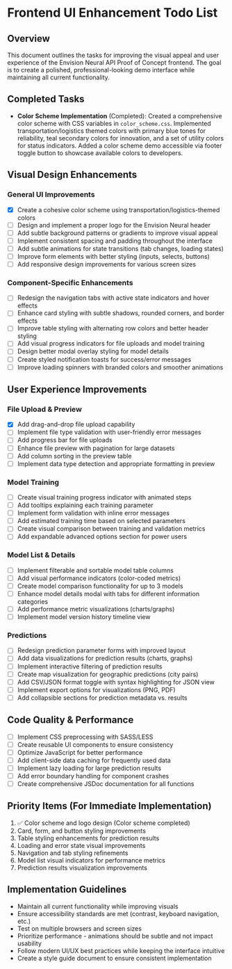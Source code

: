 # Frontend UI Enhancement Todo List

## Overview
This document outlines the tasks for improving the visual appeal and user experience of the Envision Neural API Proof of Concept frontend. The goal is to create a polished, professional-looking demo interface while maintaining all current functionality.

## Completed Tasks
- **Color Scheme Implementation** (Completed): Created a comprehensive color scheme with CSS variables in `color_scheme.css`. Implemented transportation/logistics themed colors with primary blue tones for reliability, teal secondary colors for innovation, and a set of utility colors for status indicators. Added a color scheme demo accessible via footer toggle button to showcase available colors to developers.

## Visual Design Enhancements

### General UI Improvements
- [x] Create a cohesive color scheme using transportation/logistics-themed colors
- [ ] Design and implement a proper logo for the Envision Neural header
- [ ] Add subtle background patterns or gradients to improve visual appeal
- [ ] Implement consistent spacing and padding throughout the interface
- [ ] Add subtle animations for state transitions (tab changes, loading states)
- [ ] Improve form elements with better styling (inputs, selects, buttons)
- [ ] Add responsive design improvements for various screen sizes

### Component-Specific Enhancements
- [ ] Redesign the navigation tabs with active state indicators and hover effects
- [ ] Enhance card styling with subtle shadows, rounded corners, and border effects
- [ ] Improve table styling with alternating row colors and better header styling
- [ ] Add visual progress indicators for file uploads and model training
- [ ] Design better modal overlay styling for model details
- [ ] Create styled notification toasts for success/error messages
- [ ] Improve loading spinners with branded colors and smoother animations

## User Experience Improvements

### File Upload & Preview
- [x] Add drag-and-drop file upload capability
- [ ] Implement file type validation with user-friendly error messages
- [ ] Add progress bar for file uploads
- [ ] Enhance file preview with pagination for large datasets
- [ ] Add column sorting in the preview table
- [ ] Implement data type detection and appropriate formatting in preview

### Model Training
- [ ] Create visual training progress indicator with animated steps
- [ ] Add tooltips explaining each training parameter
- [ ] Implement form validation with inline error messages
- [ ] Add estimated training time based on selected parameters
- [ ] Create visual comparison between training and validation metrics
- [ ] Add expandable advanced options section for power users

### Model List & Details
- [ ] Implement filterable and sortable model table columns
- [ ] Add visual performance indicators (color-coded metrics)
- [ ] Create model comparison functionality for up to 3 models
- [ ] Enhance model details modal with tabs for different information categories
- [ ] Add performance metric visualizations (charts/graphs)
- [ ] Implement model version history timeline view

### Predictions
- [ ] Redesign prediction parameter forms with improved layout
- [ ] Add data visualizations for prediction results (charts, graphs)
- [ ] Implement interactive filtering of prediction results
- [ ] Create map visualization for geographic predictions (city pairs)
- [ ] Add CSV/JSON format toggle with syntax highlighting for JSON view
- [ ] Implement export options for visualizations (PNG, PDF)
- [ ] Add collapsible sections for prediction metadata vs. results

## Code Quality & Performance
- [ ] Implement CSS preprocessing with SASS/LESS
- [ ] Create reusable UI components to ensure consistency
- [ ] Optimize JavaScript for better performance
- [ ] Add client-side data caching for frequently used data
- [ ] Implement lazy loading for large prediction results
- [ ] Add error boundary handling for component crashes
- [ ] Create comprehensive JSDoc documentation for all functions

## Priority Items (For Immediate Implementation)
1. ✅ Color scheme and logo design (Color scheme completed)
2. Card, form, and button styling improvements
3. Table styling enhancements for prediction results
4. Loading and error state visual improvements
5. Navigation and tab styling refinements
6. Model list visual indicators for performance metrics
7. Prediction results visualization improvements

## Implementation Guidelines
- Maintain all current functionality while improving visuals
- Ensure accessibility standards are met (contrast, keyboard navigation, etc.)
- Test on multiple browsers and screen sizes
- Prioritize performance - animations should be subtle and not impact usability
- Follow modern UI/UX best practices while keeping the interface intuitive
- Create a style guide document to ensure consistent implementation 